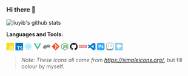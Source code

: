 ### Hi there 👋

![liuyib's github stats](https://github-readme-stats.vercel.app/api?username=liuyib&show_icons=true)

<!--
**liuyib/liuyib** is a ✨ _special_ ✨ repository because its `README.md` (this file) appears on your GitHub profile.

Here are some ideas to get you started:

- 🔭 I’m currently working on ...
- 🌱 I’m currently learning ...
- 👯 I’m looking to collaborate on ...
- 🤔 I’m looking for help with ...
- 💬 Ask me about ...
- 📫 How to reach me: ...
- 😄 Pronouns: ...
- ⚡ Fun fact: ...
-->

**Languages and Tools:**

<code><img height="20" src="./assets/javascript.svg" title="JavaScript"></code>
<code><img height="20" src="./assets/typescript.svg" title="TypeScript"></code>
<code><img height="20" src="./assets/react.svg" title="React"></code>
<code><img height="20" src="./assets/vue-dot-js.svg" title="Vue"></code>
<code><img height="20" src="./assets/stylus.svg" title="Stylus"></code>
<code><img height="20" src="./assets/git.svg" title="Git"></code>
<code><img height="20" src="./assets/node-dot-js.svg" title="Node.js"></code>
<code><img height="20" src="./assets/github.svg" title="Github"></code>
<code><img height="20" src="./assets/npm.svg" title="NPM"></code>
<code><img height="20" src="./assets/visualstudiocode.svg" title="Visual Studio Code"></code>
<code><img height="20" src="./assets/adobephotoshop.svg" title="PhotoShop"></code>
<code><img height="20" src="./assets/aseprite.svg" title="Aseprite"></code>
<code><img height="20" src="./assets/mdnwebdocs.svg" title="MDN Web Docs"></code>

> _Note: These icons all come from https://simpleicons.org/_, but fill colour by myself.
